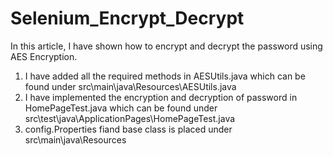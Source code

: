 # Selenium_Encrypt_Decrypt

In this article, I have shown how to encrypt and decrypt the password using AES Encryption.

1. I have added all the required methods in AESUtils.java which can be found under src\main\java\Resources\AESUtils.java
2. I have implemented the encryption and decryption of password in HomePageTest.java which can be found under src\test\java\ApplicationPages\HomePageTest.java
3. config.Properties fiand base class is placed under src\main\java\Resources


